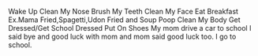 Wake Up
Clean My Nose
Brush My Teeth
Clean My Face
Eat Breakfast Ex.Mama Fried,Spagetti,Udon Fried and Soup
Poop
Clean My Body
Get Dressed/Get School Dressed
Put On Shoes
My mom drive a car to school
I said bye and good luck with mom and mom said good luck too.
I go to school.
